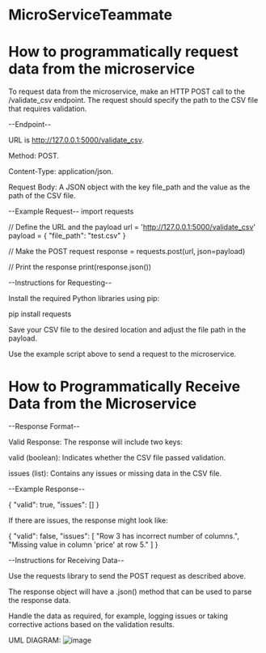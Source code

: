 # MicroServiceTeammate

# How to programmatically request data from the microservice

To request data from the microservice, make an HTTP POST call to the /validate_csv endpoint. The request should specify the path to the CSV file that requires validation.

--Endpoint--

URL is http://127.0.0.1:5000/validate_csv.

Method: POST.

Content-Type: application/json.

Request Body: A JSON object with the key file_path and the value as the path of the CSV file.

--Example Request--
import requests

// Define the URL and the payload
url = 'http://127.0.0.1:5000/validate_csv'
payload = {
    "file_path": "test.csv"
}

// Make the POST request
response = requests.post(url, json=payload)

// Print the response
print(response.json())

--Instructions for Requesting--

Install the required Python libraries using pip:

pip install requests

Save your CSV file to the desired location and adjust the file path in the payload.

Use the example script above to send a request to the microservice.

# How to Programmatically Receive Data from the Microservice

--Response Format--

Valid Response: The response will include two keys:

valid (boolean): Indicates whether the CSV file passed validation.

issues (list): Contains any issues or missing data in the CSV file.

--Example Response--

{
    "valid": true,
    "issues": []
}

If there are issues, the response might look like:

{
    "valid": false,
    "issues": [
        "Row 3 has incorrect number of columns.",
        "Missing value in column 'price' at row 5."
    ]
}

--Instructions for Receiving Data--

Use the requests library to send the POST request as described above.

The response object will have a .json() method that can be used to parse the response data.

Handle the data as required, for example, logging issues or taking corrective actions based on the validation results.

UML DIAGRAM:
![image](https://github.com/user-attachments/assets/06b2355d-c315-4b42-a7bb-edb779f7015d)
